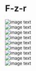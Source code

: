 # F-z-r
![image text](https://github.com/caizhenze/F-z-r/blob/master/1.jpg)<br>
![image text](https://github.com/caizhenze/F-z-r/blob/master/2.jpg)<br>
![image text](https://github.com/caizhenze/F-z-r/blob/master/3.jpg)<br>
![image text](https://github.com/caizhenze/F-z-r/blob/master/4.jpg)<br>
![image text](https://github.com/caizhenze/F-z-r/blob/master/5.jpg)<br>
![image text](https://github.com/caizhenze/F-z-r/blob/master/6.jpg)<br>
![image text](https://github.com/caizhenze/F-z-r/blob/master/7.jpg)<br>
![image text](https://github.com/caizhenze/F-z-r/blob/master/8.jpg)<br>
![image text](https://github.com/caizhenze/F-z-r/blob/master/9.jpg)<br>
